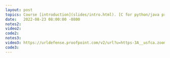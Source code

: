 ```yaml
---
layout: post
topics: Course [introduction](slides/intro.html). [C for python/java programmers](slides/python.html). Assigned [lab01](assignments/lab01.html) due 8/29
date:   2022-08-23 08:00:00 -0800
notes2: 
video2:  
code2: 
notes3: 
video3: https://urldefense.proofpoint.com/v2/url?u=https-3A__usfca.zoom.us_rec_share_t9osULZNhtuQZN8lyypIzIOGVGB1cgPekZiKSAF1K9pL9fXl966GIOg-2D5V5CJok5.44lMGUe-5FTIGrM5uZ&d=DwMFAw&c=qgVugHHq3rzouXkEXdxBNQ&r=m_kj74_wYREst25SeYd3VZT3dlVY49Gcmu167aW541I&m=YJEKmyPLE6zEQ4sVjvJnc5lTUHG8g-MQEUTnp2ZcOxzxNfVGXVm0CG6A0xhgkJJR&s=BzEzh0u1Ooc75fYy1Qdc3hT4A4DKN8i8-x6f9FBEX2A&e=
code3: 
---
```

